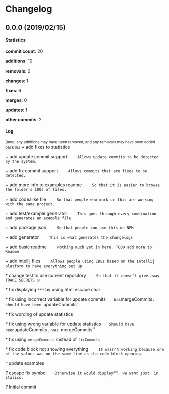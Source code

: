 # Changelog
## 0.0.0 (2019/02/15)
#### Statistics
**commit count**: 20

**additions**: 10

**removals**: 0

**changes**: 1

**fixes**: 6

**merges**: 0

**updates**: 1

**other commits**: 2

#### Log
<small>(note: any additions may have been removed, and any removals may have been added back in.)</small>
*+* add fixes to statistics

*+* add update commit support
`    Allows update commits to be detected by the system.`

*+* add fix commit support
`    Allows commits that are fixes to be detected.`

*+* add more info to examples readme
`    So that it is easier to browse the folder's 100s of files.`

*+* add codealike file
`    So that people who work on this are working with the same project.`

*+* add test/example generator
`    This goes through every combination and generates an example file.`

*+* add package.json
`    So that people can use this on NPM`

*+* add generator
`    This is what generates the changelogs`

*+* add basic readme
`    Nothing much yet in here. TODO add more to Readme`

*+* add intellij files
`    Allows people using IDEs based on the Intellij platform to have everything set up`

*&ast;* change test to use current repository
`    So that it doesn't give away TRADE SECRETS 🤐`

*&ast;* fix displaying `***` by using html escape char

*&ast;* fix using incorrect variable for update commits
`    Was `mergeCommits`, should have been `updateCommits``

*&ast;* fix wording of update statistics

*&ast;* fix using wrong variable for update statistics
`    Should have been `updateCommits`, was `mergeCommits``

*&ast;* fix using `mergeCommits` instead of `fixCommits`

*&ast;* fix code block not showing everything
`    It wasn't working because one of the values was on the same line as the code block opening.`

*^* update examples

*?* escape fix symbol
`    Otherwise it would display `***`, we want just `*` in italics.`

*?* Initial commit

